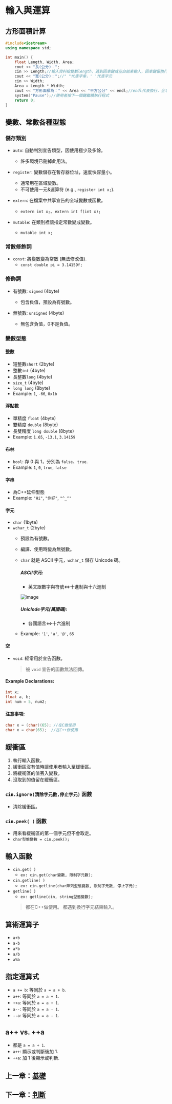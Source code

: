 # 輸入與運算

## 方形面積計算

```cpp
#include<iostream>
using namespace std;

int main() {
    float Length, Width, Area;
    cout << "長(公分)：";
    cin >> Length;//輸入資料給變數length，遇到回車鍵或空白結束輸入，回車鍵留換行字元在緩衝區
    cout << "寬(公分)：";//" "代表字串，' '代表字元
    cin >> Width;
    Area = Length * Width;
    cout << "方形面積為：" << Area << "平方公分" << endl;//endl代表換行，全名end line
    system("Pause");//使用者按下一個鍵繼續執行程式
    return 0;
}
```

## 變數、常數各種型態

### 儲存類別

- `auto`: 自動判別宣告類型，因使用極少及多餘。
  - 許多環境已刪掉此用法。

- `register`: 變數儲存在暫存器位址，速度快容量小。
  - 通常用在區域變數。
  - 不可使用一元&運算符 (e.g., `register int x;`).

- `extern`: 在檔案中共享宣告的全域變數或函數。
  - `extern int x;`、`extern int f(int x);`

- `mutable`: 在類別裡讓指定常數變成變數。
  - `mutable int x;`

### 常數修飾詞

- `const`: 將變數變為常數 (無法修改值).
  - `const double pi = 3.14159f;`

### 修飾詞

- 有號數: `signed` (4byte)
  - 包含負值，預設為有號數。

- 無號數: `unsigned` (4byte)
  - 無包含負值，0不是負值。

### 變數型態

#### 整數


- 短整數`short` (2byte)
- 整數`int` (4byte)
- 長整數`long` (4byte)
- `size_t` (4byte)
- `long long` (8byte)
- Example: `1`, `-66`, `0x1b`
  
#### 浮點數

- 單精度 `float` (4byte)
- 雙精度 `double` (8byte)
- 長雙精度 `long double` (8byte)
- Example: `1.65`, `-13.1`, `3.14159`

#### 布林

- `bool`: 存 0 與 1，分別為 `false`、`true`.
- Example: `1`, `0`, `true`, `false`

#### 字串

- 為C++延伸型態
- Example: `"Hi"`, `"你好"`, `"^_^"`

#### 字元

- `char` (1byte)
- `wchar_t` (2byte)
  - 預設為有號數。
  - 編譯、使用時變為無號數。
  - `char` 就是 ASCII 字元，`wchar_t` 儲存 Unicode 碼。
    
    ##### ASCII字元:
    - 英文跟數字與符號<=>十進制與十六進制
    
    ![image](https://github.com/xixa3333/C-Plus-Plus-Textbook/blob/main/ASCII%E5%AD%97%E5%85%83%E8%A1%A8.gif)
    
    ##### Uniclode字元(萬國碼):
    - 各國語言<=>十六進制
  
  - Example: `'1'`, `'a'`, `'@'`, `65`

#### 空

- `void`: 經常用於宣告函數。
  
  > 被 `void` 宣告的函數無法回傳。

#### Example Declarations:
  ```cpp
  int x;
  float a, b;
  int num = 5, num2;
  ```
  
#### 注意事項:
  ```cpp
  char x = (char)(65); //在C做使用
  char x = char(65);  //在C++做使用
  ```

## 緩衝區

1. 執行輸入函數。
2. 緩衝區沒有值時讓使用者輸入至緩衝區。
3. 將緩衝區的值丟入變數。
4. 沒取到的值留在緩衝區。

### `cin.ignore(清除字元數,停止字元)` 函數

- 清除緩衝區。

### `cin.peek( )` 函數

- 用來看緩衝區的第一個字元但不會取走。
- `char型態變數 = cin.peek();`

## 輸入函數

- `cin.get( )`
  - `ex: cin.get(char變數, 限制字元數);`
- `cin.getline( )`
  - `ex: cin.getline(char陣列型態變數, 限制字元數, 停止字元);`
- `getline( )`
  - `ex: getline(cin, string型態變數);`
  > 都在C++做使用。
  > 都遇到換行字元結束輸入。
    
## 算術運算子

- `a+b`
- `a-b`
- `a*b`
- `a/b`
- `a%b`

## 指定運算式

- `a += b`: 等同於 `a = a + b`.
- `a++`: 等同於 `a = a + 1`.
- `++a`: 等同於 `a = a + 1`.
- `a--`: 等同於 `a = a - 1`.
- `--a`: 等同於 `a = a - 1`.

## a++ vs. ++a

- 都是 `a = a + 1`.
- `a++`: 顯示或判斷後加 1.
- `++a`: 加 1 後顯示或判斷.

## 上一章：[基礎](https://github.com/xixa3333/C-Plus-Plus-Textbook/blob/main/%E5%9F%BA%E7%A4%8E.md)
## 下一章：[判斷](https://github.com/xixa3333/C-Plus-Plus-Textbook/blob/main/%E5%88%A4%E6%96%B7.md)

